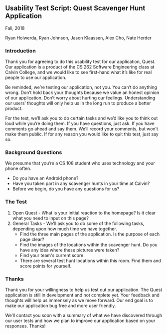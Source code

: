 ## Usability Test Script: **Quest Scavenger Hunt Application**
Fall, 2018

Ryan Holwerda, Ryan Johnson, Jason Klaassen, Alex Cho, Nate Herder

### Introduction
Thank you for agreeing to do this usability test for our application, Quest. Our application is a product of the CS 262 Software Engineering class at Calvin College, and we would like to see first-hand what it’s like for real people to use our application.

Be reminded, we’re testing our application, not you.  You can’t do anything wrong.  Don’t hold back your thoughts because we value an honest opinion of our application. Don’t worry about hurting our feelings. Understanding our users’ thoughts will only help us in the long run to produce a better product.

For the test, we’ll ask you to do certain tasks and we’d like you to think out loud while you’re doing them. If you have questions, just ask. If you have comments go ahead and say them. We’ll record your comments, but won’t make them public. If for any reason you would like to quit this test, just say so. 


### Background Questions
We presume that you’re a CS 108 student who uses technology and your phone often.  
  - Do you have an Android phone?
  - Have you taken part in any scavenger hunts in your time at Calvin?
  -	Before we begin, do you have any questions for us?

### The Test
1. Open Quest - What is your initial reaction to the homepage? Is it clear what you need to input on this page?
2. General Tasks - We'll ask you to do some of the following tasks, depending upon how much time we have together.
    * Find the three main pages of the application. Is the purpose of each page clear?
    * Find the images of the locations within the scavenger hunt. Do you have any idea where these pictures were taken?
    * Find your team's current score.
    * There are several test hunt locations within this room. Find them and score points for yourself.

### Thanks
Thank you for your willingness to help us test out our application. The Quest application is still in development and not complete yet. Your feedback and thoughts will help us immensely as we move forward. Our end goal is to make our application bug free and more user friendly.

We’ll contact you soon with a summary of what we have discovered through our user tests and how we plan to improve our application based on your responses. Thanks!
